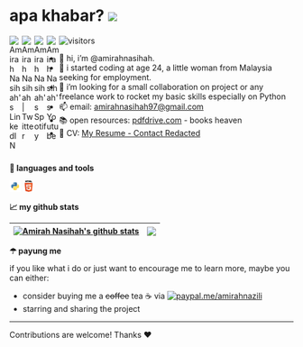 # apa khabar? <img src="https://media.giphy.com/media/hvRJCLFzcasrR4ia7z/giphy.gif" width="25px">

<a href="https://www.linkedin.com/in/amirahnasihah/">
  <img align="left" alt="Amirah Nasihah's LinkedIN" width="22px" src="https://raw.githubusercontent.com/peterthehan/peterthehan/master/assets/linkedin.svg" />
</a>
<a href="https://twitter.com/amrhnshh">
  <img align="left" alt="Amirah Nasihah | Twitter" width="22px" src="https://raw.githubusercontent.com/peterthehan/peterthehan/master/assets/twitter.svg" />
</a>
<a href="https://open.spotify.com/user/ov2acbzxh1jl5wx6wwhgro6jn?si=WaLKpwvWTle0btle2qPb6g">
  <img align="left" alt="Amirah Nasihah's Spotify" width="22px" src="https://raw.githubusercontent.com/peterthehan/peterthehan/master/assets/spotify.svg" />
</a>
<a href="https://www.youtube.com/channel/UCcEK626P9dhuI1_9dYp063g">
  <img align="left" alt="Amirah Nasihah's Youtube" width="22px" src="https://raw.githubusercontent.com/peterthehan/peterthehan/master/assets/youtube.svg" />
</a>

![visitors](https://visitor-badge.glitch.me/badge?page_id=amirahnasihah.amirahnasihah&left_color=grey&right_color=yellow)

- 👋 hi, i’m @amirahnasihah.
- 👀 i started coding at age 24, a little woman from Malaysia seeking for employment.
- 💞️ i’m looking for a small collaboration on project or any freelance work to rocket my basic skills especially on Python
- 📫 email: amirahnasihah97@gmail.com 
- 📚 open resources: [pdfdrive.com](https://www.pdfdrive.com/) - books heaven
- 📜 CV: [My Resume - Contact Redacted](https://github.com/amirahnasihah/amirahnasihah/files/7830495/Resume-Nor-Amirah-Nasihah-Binti-Nazili.-.Redacted.Pic.pdf)

<br>

**🧰 languages and tools**

<code><img height="20" src="https://raw.githubusercontent.com/github/explore/80688e429a7d4ef2fca1e82350fe8e3517d3494d/topics/python/python.png"></code>
<code><img height="20" src="https://raw.githubusercontent.com/github/explore/80688e429a7d4ef2fca1e82350fe8e3517d3494d/topics/html/html.png"></code>

**📈 my github stats**

| <a href="https://github.com/amirahnasihah/github-readme-stats"><img align="center" src="https://github-readme-stats.vercel.app/api?username=amirahnasihah&show_icons=true&include_all_commits=true&theme=highcontrast" alt="Amirah Nasihah's github stats" /></a> | <a href="https://github.com/amirahnasihah/github-readme-stats"><img align="center" src="https://github-readme-stats.vercel.app/api/top-langs/?username=amirahnasihah&layout=compact&theme=highcontrast" /></a> |
| ------------- | ------------- |

**☂ payung me**

if you like what i do or just want to encourage me to learn more, maybe you can either: 
- consider buying me a ~~coffee~~ tea ☕ via [![paypal.me/amirahnazili](https://ionicabizau.github.io/badges/paypal.svg)](https://www.paypal.me/amirahnazili)
- starring and sharing the project

<hr>
  
Contributions are welcome! Thanks ❤

  
<!---
amirahnazili/amirahnazili is a ✨ special ✨ repository because its `README.md` (this file) appears on your GitHub profile.
You can click the Preview link to take a look at your changes.
--->

